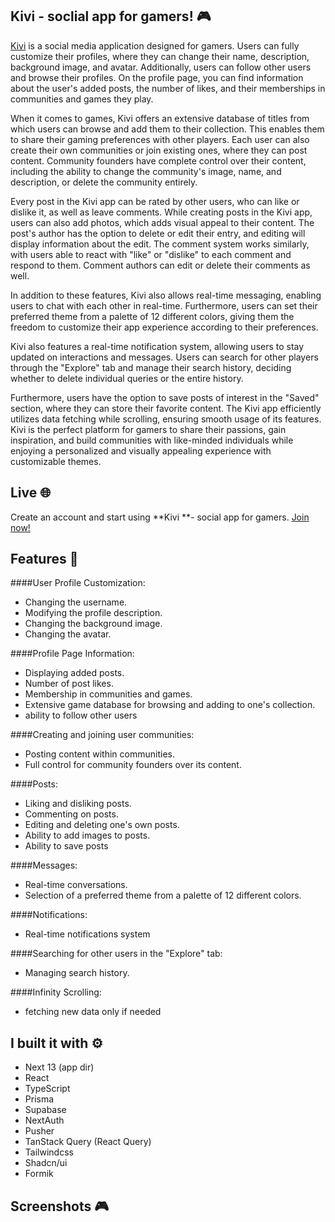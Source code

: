 ## Kivi - soclial app for gamers! :video_game:

[Kivi](https://kivi-app.vercel.app/ 'Kivi') is a social media application designed for gamers. Users can fully customize their profiles, where they can change their name, description, background image, and avatar. Additionally, users can follow other users and browse their profiles. On the profile page, you can find information about the user's added posts, the number of likes, and their memberships in communities and games they play.

When it comes to games, Kivi offers an extensive database of titles from which users can browse and add them to their collection. This enables them to share their gaming preferences with other players. Each user can also create their own communities or join existing ones, where they can post content. Community founders have complete control over their content, including the ability to change the community's image, name, and description, or delete the community entirely.

Every post in the Kivi app can be rated by other users, who can like or dislike it, as well as leave comments. While creating posts in the Kivi app, users can also add photos, which adds visual appeal to their content. The post's author has the option to delete or edit their entry, and editing will display information about the edit. The comment system works similarly, with users able to react with "like" or "dislike" to each comment and respond to them. Comment authors can edit or delete their comments as well.

In addition to these features, Kivi also allows real-time messaging, enabling users to chat with each other in real-time. Furthermore, users can set their preferred theme from a palette of 12 different colors, giving them the freedom to customize their app experience according to their preferences.

Kivi also features a real-time notification system, allowing users to stay updated on interactions and messages. Users can search for other players through the "Explore" tab and manage their search history, deciding whether to delete individual queries or the entire history.

Furthermore, users have the option to save posts of interest in the "Saved" section, where they can store their favorite content. The Kivi app efficiently utilizes data fetching while scrolling, ensuring smooth usage of its features. Kivi is the perfect platform for gamers to share their passions, gain inspiration, and build communities with like-minded individuals while enjoying a personalized and visually appealing experience with customizable themes.

## Live :globe_with_meridians:

Create an account and start using **Kivi **- social app for gamers. [Join now!](https://kivi-app.vercel.app/ 'Kivi')

## Features :sparkler:

####User Profile Customization:
- Changing the username.
- Modifying the profile description.
- Changing the background image.
- Changing the avatar.

####Profile Page Information:
- Displaying added posts.
- Number of post likes.
- Membership in communities and games.
- Extensive game database for browsing and adding to one's collection.
- ability to follow other users

####Creating and joining user communities:
- Posting content within communities.
- Full control for community founders over its content.

####Posts:
- Liking and disliking posts.
- Commenting on posts.
- Editing and deleting one's own posts.
- Ability to add images to posts.
- Ability to save posts

####Messages:
- Real-time conversations.
- Selection of a preferred theme from a palette of 12 different colors.

####Notifications:
- Real-time notifications system

####Searching for other users in the "Explore" tab: 
- Managing search history.

####Infinity Scrolling:
- fetching new data only if needed


## I built it with :gear:

- Next 13 (app dir)
- React
- TypeScript
- Prisma
- Supabase
- NextAuth
- Pusher
- TanStack Query (React Query)
- Tailwindcss
- Shadcn/ui
- Formik

## Screenshots :video_game:
